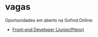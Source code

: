 # vagas
Oportunidades em aberto na Gofind.Online:

- [Front-end Developer (Junior/Pleno)](https://github.com/gofind-online/vagas/blob/master/front-end-developer.md)
